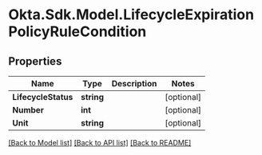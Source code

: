 # Okta.Sdk.Model.LifecycleExpirationPolicyRuleCondition

## Properties

Name | Type | Description | Notes
------------ | ------------- | ------------- | -------------
**LifecycleStatus** | **string** |  | [optional] 
**Number** | **int** |  | [optional] 
**Unit** | **string** |  | [optional] 

[[Back to Model list]](../README.md#documentation-for-models) [[Back to API list]](../README.md#documentation-for-api-endpoints) [[Back to README]](../README.md)

